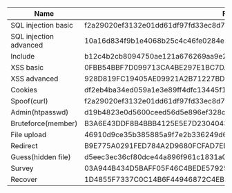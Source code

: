 | **Name**              | **Flag**                                                         | **Notes** |
|-----------------------|------------------------------------------------------------------|-----------|
| SQL injection basic   | f2a29020ef3132e01dd61df97fd33ec8d7fcd1388cc9601e7db691d17d4d6188 | rvinnie   |
| SQL injection advanced| 10a16d834f9b1e4068b25c4c46fe0284e99e44dceaf08098fc83925ba6310ff5 | rvinnie   |
| Include               | b12c4b2cb8094750ae121a676269aa9e2872d07c06e429d25a63196ec1c8c1d0 | daniseed  |
| XSS basic             | 0FBB54BBF7D099713CA4BE297E1BC7DA0173D8B3C21C1811B916A3A86652724E | rvinnie   |
| XSS advanced          | 928D819FC19405AE09921A2B71227BD9ABA106F9D2D37AC412E9E5A750F1506D | rvinnie   |
| Cookies               | df2eb4ba34ed059a1e3e89ff4dfc13445f104a1a52295214def1c4fb1693a5c3 | rvinnie   |
| Spoof(curl)           | f2a29020ef3132e01dd61df97fd33ec8d7fcd1388cc9601e7db691d17d4d6188 | daniseed  |
| Admin(htpasswd)       | d19b4823e0d5600ceed56d5e896ef328d7a2b9e7ac7e80f4fcdb9b10bcb3e7ff | daniseed  |
| Bruteforce(member)    | B3A6E43DDF8B4BBB4125E5E7D23040433827759D4DE1C04EA63907479A80A6B2 | daniseed  |
| File upload           | 46910d9ce35b385885a9f7e2b336249d622f29b267a1771fbacf52133beddba8 | rvinnie   |
| Redirect              | B9E775A0291FED784A2D9680FCFAD7EDD6B8CDF87648DA647AAF4BBA288BCAB3 | rvinnie   |
| Guess(hidden file)    | d5eec3ec36cf80dce44a896f961c1831a05526ec215693c8f2c39543497d4466 | daniseed  |
| Survey                | 03A944B434D5BAFF05F46C4BEDE5792551A2595574BCAFC9A6E25F67C382CCAA | daniseed  |
| Recover               | 1D4855F7337C0C14B6F44946872C4EB33853F40B2D54393FBE94F49F1E19BBB0 | daniseed  |

